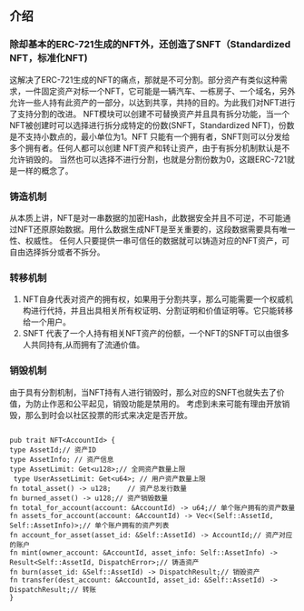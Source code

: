 ## 介绍 ##
### 除却基本的ERC-721生成的NFT外，还创造了SNFT（Standardized NFT，标准化NFT) ###
这解决了ERC-721生成的NFT的痛点，那就是不可分割。部分资产有类似这种需求，一件固定资产对标一个NFT，它可能是一辆汽车、一栋房子、一个域名，另外允许一些人持有此资产的一部分，以达到共享，共持的目的。为此我们对NFT进行了支持分割的改进。
NFT模块可以创建不可替换资产并且具有拆分功能，当一个NFT被创建时可以选择进行拆分成特定的份数(SNFT，Standardized NFT)，份数是不支持小数点的，最小单位为1。NFT 只能有一个拥有者，SNFT则可以分发给多个拥有者。任何人都可以创建 NFT资产和转让资产，由于有拆分机制默认是不允许销毁的。
当然也可以选择不进行分割，也就是分割份数为0，这跟ERC-721就是一样的概念了。
### 铸造机制 ###
从本质上讲，NFT是对一串数据的加密Hash，此数据安全并且不可逆，不可能通过NFT还原原始数据。用什么数据生成NFT是至关重要的，这段数据需要具有唯一性、权威性。
任何人只要提供一串可信任的数据就可以铸造对应的NFT资产，可自由选择拆分或者不拆分。
### 转移机制 ###
1. NFT自身代表对资产的拥有权，如果用于分割共享，那么可能需要一个权威机构进行代持，并且出具相关所有权证明、分割证明和价值证明等。它只能转移给一个用户。
1. SNFT 代表了一个人持有相关NFT资产的份额，一个NFT的SNFT可以由很多人共同持有,从而拥有了流通价值。
### 销毁机制 ###
由于具有分割机制，当NFT持有人进行销毁时，那么对应的SNFT也就失去了价值，为防止作恶和公平起见，销毁功能是禁用的。
考虑到未来可能有理由开放销毁，那么到时会以社区投票的形式来决定是否开放。

```language

pub trait NFT<AccountId> {
type AssetId;// 资产ID       
type AssetInfo; // 资产信息       
type AssetLimit: Get<u128>;// 全网资产数量上限         
 type UserAssetLimit: Get<u64>; // 用户资产数量上限    
fn total_asset() -> u128;    // 资产总发行数量        
fn burned_asset() -> u128;// 资产销毁数量        
fn total_for_account(account: &AccountId) -> u64;// 单个账户拥有的资产数量
fn assets_for_account(account: &AccountId) -> Vec<(Self::AssetId, Self::AssetInfo)>;// 单个账户拥有的资产列表        
fn account_for_asset(asset_id: &Self::AssetId) -> AccountId;// 资产对应的账户        
fn mint(owner_account: &AccountId, asset_info: Self::AssetInfo) -> Result<Self::AssetId, DispatchError>;// 铸造资产        
fn burn(asset_id: &Self::AssetId) -> DispatchResult;// 销毁资产        
fn transfer(dest_account: &AccountId, asset_id: &Self::AssetId) -> DispatchResult;// 转账    
}

```

